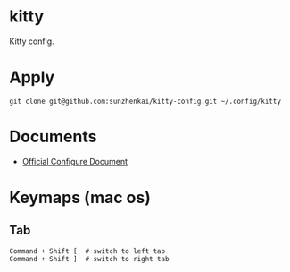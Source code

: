 # kitty
Kitty config.

# Apply
```shell
git clone git@github.com:sunzhenkai/kitty-config.git ~/.config/kitty
```

# Documents
- [Official Configure Document](https://sw.kovidgoyal.net/kitty/conf/)

# Keymaps (mac os)
## Tab
```shell
Command + Shift [  # switch to left tab 
Command + Shift ]  # switch to right tab 
```
